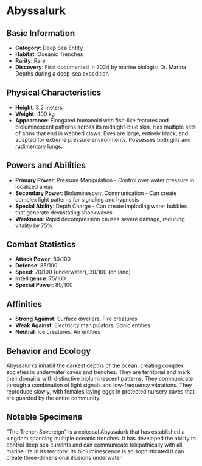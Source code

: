 # Abyssalurk

## Basic Information
- **Category**: Deep Sea Entity
- **Habitat**: Oceanic Trenches
- **Rarity**: Rare
- **Discovery**: First documented in 2024 by marine biologist Dr. Marina Depths during a deep-sea expedition

## Physical Characteristics
- **Height**: 3.2 meters
- **Weight**: 400 kg
- **Appearance**: Elongated humanoid with fish-like features and bioluminescent patterns across its midnight-blue skin. Has multiple sets of arms that end in webbed claws. Eyes are large, entirely black, and adapted for extreme pressure environments. Possesses both gills and rudimentary lungs.

## Powers and Abilities
- **Primary Power**: Pressure Manipulation - Control over water pressure in localized areas
- **Secondary Power**: Bioluminescent Communication - Can create complex light patterns for signaling and hypnosis
- **Special Ability**: Depth Charge - Can create imploding water bubbles that generate devastating shockwaves
- **Weakness**: Rapid decompression causes severe damage, reducing vitality by 75%

## Combat Statistics
- **Attack Power**: 80/100
- **Defense**: 85/100
- **Speed**: 70/100 (underwater), 30/100 (on land)
- **Intelligence**: 75/100
- **Special Power**: 80/100

## Affinities
- **Strong Against**: Surface dwellers, Fire creatures
- **Weak Against**: Electricity manipulators, Sonic entities
- **Neutral**: Ice creatures, Air entities

## Behavior and Ecology
Abyssalurks inhabit the darkest depths of the ocean, creating complex societies in underwater caves and trenches. They are territorial and mark their domains with distinctive bioluminescent patterns. They communicate through a combination of light signals and low-frequency vibrations. They reproduce slowly, with females laying eggs in protected nursery caves that are guarded by the entire community.

## Notable Specimens
"The Trench Sovereign" is a colossal Abyssalurk that has established a kingdom spanning multiple oceanic trenches. It has developed the ability to control deep sea currents and can communicate telepathically with all marine life in its territory. Its bioluminescence is so sophisticated it can create three-dimensional illusions underwater.
